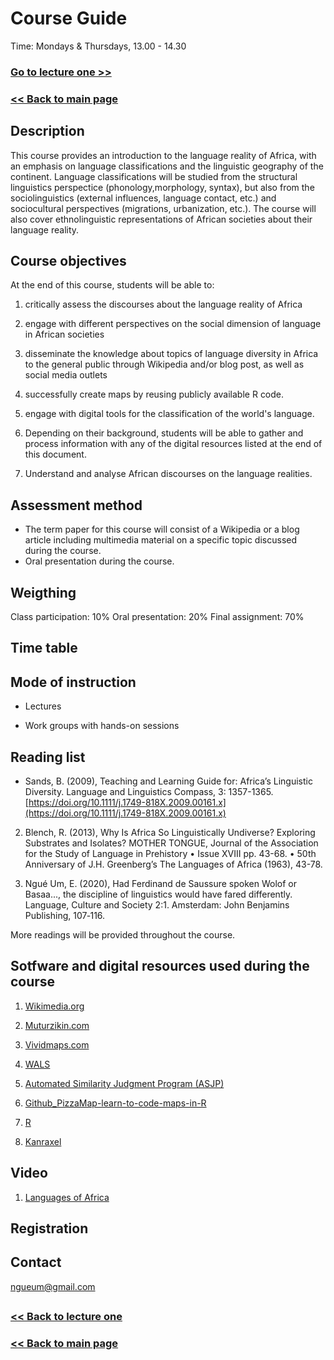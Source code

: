# Course Guide

Time: Mondays & Thursdays, 13.00 - 14.30

### [Go to lecture one >>](https://github.com/Ngue-Um/syllabi/blob/main/mock-lecture_linguistic-diversity-in-africa.md)

### [<< Back to main page](https://github.com/Ngue-Um/syllabi/blob/main/Linguistic-diversity-in-Africa.md)

## Description
This course provides an introduction to the language reality of Africa, with an emphasis on language classifications and the linguistic geography of the continent. Language classifications will be studied from the structural linguistics perspectice (phonology,morphology, syntax), but also from the sociolinguistics (external influences, language contact, etc.)  and sociocultural perspectives (migrations, urbanization, etc.). The course will also cover ethnolinguistic representations of African societies about their language reality.

  ## **Course objectives**

  At the end of this course, students will be able to:
1. critically assess the discourses about the language reality of Africa

2. engage with different perspectives on the social dimension of language in African societies

3. disseminate the knowledge about topics of language diversity in Africa to the general public through Wikipedia and/or blog post, as well as social media outlets

4. successfully create maps by reusing publicly available R code.

5. engage with digital tools for the classification of the world's language.

6. Depending on their background, students will be able to gather and process information with any of the digital resources listed at the end of this document.

7. Understand and analyse African discourses on the language realities. 

## **Assessment method**
- The term paper for this course will consist of a Wikipedia or a blog article including multimedia material on a specific topic discussed during the course.
- Oral presentation during the course.

## **Weigthing**
Class participation: 10%
Oral presentation: 20%
Final assignment: 70%

## **Time table**


## **Mode of instruction**

- Lectures

- Work groups with hands-on sessions


## **Reading list**

* Sands, B. (2009), Teaching and Learning Guide for: Africa’s Linguistic Diversity. Language and Linguistics Compass, 3: 1357-1365. [https://doi.org/10.1111/j.1749-818X.2009.00161.x](https://doi.org/10.1111/j.1749-818X.2009.00161.x)

2. Blench, R. (2013), Why Is Africa So Linguistically Undiverse? Exploring Substrates and Isolates? MOTHER TONGUE, Journal of the Association for the Study of Language in Prehistory • Issue XVIII pp. 43-68. • 50th Anniversary of J.H. Greenberg’s The Languages of Africa (1963), 43-78.

3. Ngué Um, E. (2020), Had Ferdinand de Saussure spoken Wolof or Basaa..., the discipline of linguistics would have fared differently. Language, Culture and Society 2:1. Amsterdam: John Benjamins Publishing, 107‐116.
 
 More readings will be provided throughout the course.

## Sotfware and digital resources used during the course

1. [Wikimedia.org](https://commons.wikimedia.org/wiki/Category:Linguistic_maps_of_Africa#/media/File:African_language_families.png)

2. [Muturzikin.com](https://www.muturzikin.com/carteafrique.htm)

3. [Vividmaps.com](https://vividmaps.com/detailed-map-of-africas-languages/)

4. [WALS](https://wals.info/languoid/genealogy)

5. [Automated Similarity Judgment Program (ASJP)](https://asjp.clld.org/)

6. [Github_PizzaMap-learn-to-code-maps-in-R](https://github.com/digitalkoine/PizzaMap-learn-to-code-maps-in-R-)

7. [R](https://cran.r-project.org/)

8. [Kanraxel](https://www.chouettefilms.co.uk/kanraxel-home)

## Video

1. [Languages of Africa](https://youtu.be/1WhIiqHr0q0) 

## **Registration**


## **Contact**
ngueum@gmail.com 

##
### [<< Back to lecture one](https://github.com/Ngue-Um/syllabi/blob/main/mock-lecture_linguistic-diversity-in-africa.md)

### [<< Back to main page](https://github.com/Ngue-Um/syllabi/blob/main/Linguistic-diversity-in-Africa.md)